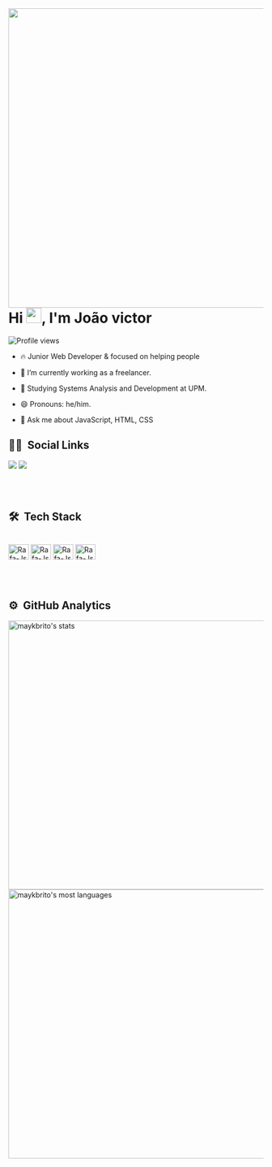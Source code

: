 <img align="right" height="590em" src="https://raw.githubusercontent.com/gist/Dantekenway/a9bf326e533b93685338fbd531fa378a/raw/ae5eeb8b0444555f2b74753422c198468825fa85/githubcard.svg"/>
<h1 align="left">Hi <img src="https://raw.githubusercontent.com/kaueMarques/kaueMarques/master/hi.gif" width="30px">, I'm João victor</h1>
<p align="left"> <img src="https://komarev.com/ghpvc/?username=Dantekenway&color=yellow" alt="Profile views" /> </p>

  
 - 🔥 Junior Web Developer & focused on helping people 
 
- 🔭 I’m currently working as a freelancer.

- 🌱 Studying Systems Analysis and Development at UPM.

- 😄 Pronouns: he/him.
 
 - 💬 Ask me about JavaScript, HTML, CSS
 
 ## 🧑🏻 &nbsp;Social Links

  <div>
  <a href = "mailto:contatojoaovictordefranca@gmail.com"><img src="https://img.shields.io/badge/-Gmail-%23333?style=for-the-badge&logo=gmail&logoColor=white" target="_blank"></a>
  <a href="https://www.linkedin.com/in/jo%C3%A3o-victor-de-fran%C3%A7a-freitas-4a6aa9231/" target="_blank"><img src="https://img.shields.io/badge/-LinkedIn-%230077B5?style=for-the-badge&logo=linkedin&logoColor=white" target="_blank"></a> 
  </div>
 
 
 
 <br><br>



## 🛠 &nbsp;Tech Stack
<div style="display: inline_block"><br>
<img align="center" alt="Rafa-Js" height="30" width="40" src="https://cdn.jsdelivr.net/gh/devicons/devicon/icons/javascript/javascript-original.svg" />
<img align="center" alt="Rafa-Js" height="30" width="40" src="https://cdn.jsdelivr.net/gh/devicons/devicon/icons/html5/html5-original.svg" />
<img align="center" alt="Rafa-Js" height="30" width="40" src="https://cdn.jsdelivr.net/gh/devicons/devicon/icons/css3/css3-original.svg" />
<img align="center" alt="Rafa-Js" height="30" width="40" src="https://cdn.jsdelivr.net/gh/devicons/devicon/icons/python/python-original.svg" />
</div>

<br><br>




## ⚙️ &nbsp;GitHub Analytics
<p align="left">
<img width="530em" src="https://github-readme-stats.vercel.app/api?username=Dantekenway&show_icons=true&theme=vision-friendly-dark" alt="maykbrito's stats"/>
<img width="530em" src="https://github-readme-stats.vercel.app/api/top-langs/?username=Dantekenway&layout=compact&theme=vision-friendly-dark" alt="maykbrito's most languages"/>
</p>
<br><br>


